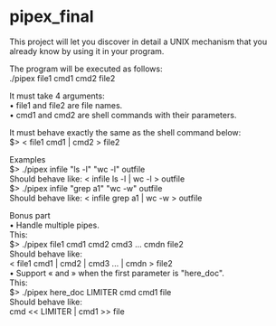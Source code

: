 # pipex_final
This project will let you discover in detail a UNIX mechanism that you already know by using it in your program.


The program will be executed as follows: <br>
./pipex file1 cmd1 cmd2 file2

It must take 4 arguments: <br>
• file1 and file2 are file names. <br>
• cmd1 and cmd2 are shell commands with their parameters. <br>

It must behave exactly the same as the shell command below: <br>
$> < file1 cmd1 | cmd2 > file2 <br>

Examples <br>
$> ./pipex infile "ls -l" "wc -l" outfile <br>
Should behave like: < infile ls -l | wc -l > outfile <br>
$> ./pipex infile "grep a1" "wc -w" outfile <br>
Should behave like: < infile grep a1 | wc -w > outfile <br>

Bonus part <br>
• Handle multiple pipes. <br>
This: <br>
$> ./pipex file1 cmd1 cmd2 cmd3 ... cmdn file2 <br>
Should behave like: <br>
< file1 cmd1 | cmd2 | cmd3 ... | cmdn > file2 <br>
• Support « and » when the first parameter is "here_doc". <br>
This: <br>
$> ./pipex here_doc LIMITER cmd cmd1 file <br>
Should behave like: <br>
cmd << LIMITER | cmd1 >> file <br>

